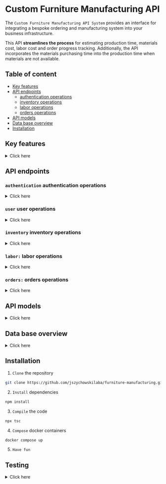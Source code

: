 # Custom Furniture Manufacturing API

The `Custom Furniture Manufacturing API System` provides an interface for integrating a bespoke ordering and manufacturing system into your business infrastructure.

This API **streamlines the process** for estimating production time, materials cost, labor cost and order progress tracking. Additionally, the API incorporates the materials purchasing time into the production time when materials are not available.

## Table of content

- [Key features](#key-features)
- [API endpoints](#api-endpoints)
  - [authentication operations](#authentication-authentication-operations)
  - [inventory operations](#inventory-inventory-operations)
  - [labor operations](#labor-labor-operations)
  - [orders operations](#orders-orders-operations)
- [API models](#api-models)
- [Data base overview](#data-base-overview)
- [Installation](#installation)

## Key features

<details>
  <summary>Click here</summary>

- **Time estimation:** estimates an order production time based into;

- materials purchasing time
- production time for each manufacturing step

- **Cost calculation:** calculates an order cost based in;

  - materials using predefined material costs
  - labor using predefined cost structures

- **Progress tracking:** provide an order status based in:

  - actual manufactured units

- **Order management:**

  - provides information of all or individual orders
  - allows order cancellation or modification

- **Inventory management:**

  - manages inventory of materials and their associated cost and purchasing time
  - automatically adjust inventory when materials are used or reserved for an order
  - automatically adjust inventory when order is updated

- **Manufacturing order placement:** accept and validates custom order placement based on;

  - material availability
  - pre existing labor structures
  - total production time

- **Labor structure management:** manages labor structured cost based on:

  - labor time
  - labor cost
  </details>

## API endpoints

### **`authentication`** authentication operations

<details>
  <summary>Click here</summary>

![](./images/post-colour.png) **`POST`** `/api/v1/auth/login` Login the user.

<details>
  <summary>Click here</summary>

Server side create OAuth 2.0 tokens, stores them in DB and return them.

- **Request**

  ```
  // Example

  // Header
  Content-Type: application/x-www-form-urlencoded

  // Body
  client_id=juan&client_secret=5678910

  ```

- **Responses**

  - 201 OK. Response with a **access_token**, **refresh_token** and **expires_in** (expiration time of access_token in seconds). Tokens must be stored by client.

  ```
  // Example

  // Header
  HTTP/1.1 200 OK
  Content-Type: application/json; charset=utf-8

  // Body
  {
    "access_token": "1ad67c7c-785d-4968-b34d-2d77d5802bbf",
    "refresh_token": "d4917ddd-11bb-404b-ac6d-a3123de3e24c",
    "expires_in": 60
  }
  ```

  - 400 Bad Request. (Missing argument). Response body with a JSON informative message.

  - 404 Not Found. (Invalid credentials). Response body with a JSON informative message.

  - 500 Internal Server Error. Response body with a JSON informative message.

</details>

![](./images/delete-colour.png) **`DELETE`** `/api/v1/auth/logout` Logout the user.

<details>
  <summary>Click here</summary>

Server side delete the OAuth 2.0 tokens from the DB.

- **Request**

  ```
  // Example

  // Header
  authorization: c326b621-167f-4192-9845-b11cc01597fb // Valid token
  ```

- **Responses**

  - 204 No Content. (Successful logout).

  - 400 Bad Request. (Missing authentication token). Response body with a JSON informative message.

  - 401 Unauthorized. (Invalid authentication token). Response body with a JSON informative message.

  - 500 Internal Server Error. Response body with a JSON informative message.

</details>

![](./images/post-colour.png) **`POST`** `/api/v1/auth/refresh-tokens` Refresh the OAuth 2.0 tokens.

<details>
  <summary>Click here</summary>

Server side generates a new token and a new refresh token, update the old ones in the DB side and response with the new tokens.

- **Request**

  ```
  // Example

  // Header
  Content-Type: application/x-www-form-urlencoded

  // Body
  refresh_token=1ea0e31e-2fc8-429b-9038-827f35e42dc3
  ```

- **Responses**

  - 200 OK. Response with a **new token** and a **new refresh token**. Tokens must be stored by client.

  ```
  // Example

  // Header
  HTTP/1.1 200 OK
  Content-Type: application/json; charset=utf-8

  // Body
  {
    "access_token": "add11a75-3dfa-4f76-888e-967a1a1a738a",
    "refresh_token": "51b27992-2043-4233-9dc9-56c31086688d",
    "expires_in": 60
  }
  ```

  - 400 Bad Request. (Missing authentication token). Response body with a JSON informative message.

  - 401 Unauthorized. (Invalid authentication token). Response body with a JSON informative message.

  - 500 Internal Server Error. Response body with a JSON informative message.

</details>

</details>

### **`user`** user operations

<details>
  <summary>Click here</summary>

![](./images/post-colour.png) **`POST`** `/api/v1/user` Create a new user.

<details>
  <summary>Click here</summary>

Server side creates a new user and stores it into data base.

- **Request**

  ```
  // Example

  // Header
  Content-Type: application/json
  Authorization: 214985e1-45d4-4698-8e28-22741ff5a631

  // Body
  {
    "username": "superSystem",
    "email": "bespokeSystems@gmail.com",
    "password": "secret",
    "name": "John",
    "lastName": "Doe",
    "role": "sales"
  }
  ```

- **Responses**

  - 201 Created. The user has been created and stored in DB. Response with resource with out password field.

  ```
  // Example

  // Header
  Content-Type: application/json

  // Body
  {
    "createdAt": "2023-11-02T18:16:52.151Z",
    "updatedAt": "2023-11-02T18:16:52.151Z",
    "username": "superSystem",
    "email": "bespokeSystems@gmail.com",
    "name": "John",
    "lastName": "Doe",
    "role": "sales",
    "hashedPassword": "*",
    "salt": "*"
  }
  ```

  - 401 Unauthorized. (Invalid authentication token). Response body with a JSON informative message.
  - 404 Not Found. (The material does not exist).
  - 500 Internal Server Error. Response body with a JSON informative message.

</details>

![](./images/get-colour.png) **`GET`** `/api/v1/user/{username}` Returns a user by username.

<details>
  <summary>Click here</summary>

Returns a user by username stored in the DB.

- **Responses**

  - 200 OK. Password is not returned.

  ```
  // Example

  // Header
  Content-Type: application/json

  // Body
  {
    "createdAt": "2023-11-02T18:16:52.151Z",
    "updatedAt": "2023-11-02T18:16:52.151Z",
    "username": "superSystem",
    "email": "bespokeSystems@gmail.com",
    "name": "John",
    "lastName": "Doe",
    "role": "sales",
    "hashedPassword": "*",
    "salt": "*"
  }
  ```

  - 400 Bad Request. Response body with a JSON informative message.
  - 401 Unauthorized. (Invalid authentication token). Response body with a JSON informative message.
  - 500 Internal Server Error. Response body with a JSON informative message.

</details>

![](./images/get-colour.png) **`GET`** `/api/v1/user` Returns all users.

<details>
  <summary>Click here</summary>

Returns all users stored in the DB.

- **Responses**

  - 200 OK. Passwords are not returned.

  ```
  // Example

  // Header
  Content-Type: application/json

  // Body
  [
    {
        "username": "admin",
        "email": "admin@system.com",
        "hashedPassword": "*",
        "salt": "*",
        "name": "adminName",
        "lastName": "adminLastName",
        "role": "admin",
        "createdAt": "2023-11-02T17:58:30.812Z",
        "updatedAt": "2023-11-02T17:58:30.812Z"
    },
    {
        "username": "superSystem",
        "email": "bespokeSystems@gmail.com",
        "hashedPassword": "*",
        "salt": "*",
        "name": "John",
        "lastName": "Doe",
        "role": "sales",
        "createdAt": "2023-11-02T18:16:52.151Z",
        "updatedAt": "2023-11-02T18:16:52.151Z"
    }
  ]
  ```

  - 401 Unauthorized. (Invalid authentication token). Response body with a JSON informative message.
  - 500 Internal Server Error. Response body with a JSON informative message.

</details>

![](./images/patch-colour.png) **`PATCH`** `/api/v1/user/{username}` Update a new user.

<details>
  <summary>Click here</summary>

Server side updates a user and stores the changes into data base. Any property from user model can be updated.

- **Request**

  ```
  // Example for updating role and password.

  // Header
  Content-Type: application/json
  Authorization: 214985e1-45d4-4698-8e28-22741ff5a631

  // Body
  {
    "password": "newPassword",
    "role": "admin"
  }

  ```

- **Responses**

  - 200 OK. The user has been updated and changes stored in DB. Response with resource with out password field.

  ```
  // Example

  // Header
  Content-Type: application/json

  // Body
  {
    "username": "superSystem",
    "email": "bespokeSystems@gmail.com",
    "hashedPassword": "*",
    "salt": "*",
    "name": "John",
    "lastName": "Doe",
    "role": "admin",
    "createdAt": "2023-11-02T18:16:52.151Z",
    "updatedAt": "2023-11-02T18:23:41.401Z"
  }
  ```

  - 400 Bad Request. Response body with a JSON informative message.
  - 401 Unauthorized. (Invalid authentication token). Response body with a JSON informative message.
  - 404 Not Found. (The username does not exist).
  - 500 Internal Server Error. Response body with a JSON informative message.

</details>

</details>

### **`inventory`** inventory operations

<details>
  <summary>Click here</summary>

![](./images/get-colour.png) **`GET`** `/v1/inventory` Returns all inventory

<details>
  <summary>Click here</summary>

Returns all inventory stored in DB.

- **Responses**

  - 200 OK

    ```
    // Example

    // Header
    Content-Type: application/json; charset=utf-8

    // Body
    [
      {
        "id": "77870729-e65f-4346-8833-df67a7372840",
        "createdAt": "2023-11-02T18:24:56.999Z",
        "updatedAt": "2023-11-02T18:24:56.999Z",
        "status": "active",
        "internalCode": "w-02",
        "description": "Light ocher reflective wood board of 2 inches wide",
        "stock": "24.00",
        "reservedStock": "0.00",
        "pricePerUnit": "15.00",
        "unit": "m2",
        "purchaseTime": "4.0",
        "internalNotes": "used for tables top",
        "username": "admin"
      },
      {
        "id": "c2d7d0f5-e916-4e88-bee5-365295e70e44",
        "createdAt": "2023-11-02T18:26:41.486Z",
        "updatedAt": "2023-11-02T18:26:41.486Z",
        "status": "active",
        "internalCode": "N-01",
        "description": "Iron 3/8' nail for enforced wood",
        "stock": "1000.00",
        "reservedStock": "0.00",
        "pricePerUnit": "2.00",
        "unit": "kg",
        "purchaseTime": "4.0",
        "internalNotes": "used for making union of different parts",
        "username": "admin"
      }
    ]
    ```

  - 401 Unauthorized. (Invalid authentication token). Response body with a JSON informative message.
  - 500 Internal Server Error. Response body with a JSON informative message.

</details>

![](./images/post-colour.png) **`POST`** `/v1/inventory` Creates a new material

<details>
  <summary>Click here</summary>

Creates a new material and store it in DB.

- **Request**

  ```
  // Example

  // Header
  Content-Type: application/json
  Authorization: 214985e1-45d4-4698-8e28-22741ff5a631

  // Body
  {
    "status": "active",
    "internalCode": "w-02",
    "description": "Light ocher reflective wood board of 2 inches wide",
    "stock": 24,
    "reservedStock": 4,
    "pricePerUnit": 15,
    "unit": "m2",
    "purchaseTime": 4.03,
    "internalNotes": "used for tables top"
  }
  ```

- **Responses**

  - 201 Created. The material has been created and stored in DB.

  ```
  // Example

  // Header
  Content-Type: application/json; charset=utf-8

  // Body
  {
    "createdAt": "2023-11-02T18:24:56.999Z",
    "updatedAt": "2023-11-02T18:24:56.999Z",
    "id": "77870729-e65f-4346-8833-df67a7372840",
    "username": "admin",
    "status": "active",
    "internalCode": "w-02",
    "description": "Light ocher reflective wood board of 2 inches wide",
    "stock": 24,
    "reservedStock": 0,
    "pricePerUnit": 15,
    "unit": "m2",
    "purchaseTime": 4.03,
    "internalNotes": "used for tables top"
  }
  ```

  - 400 Bad Request. Response body with a JSON informative message.
  - 401 Unauthorized. (Invalid authentication token). Response body with a JSON informative message.
  - 409 Conflict. (Internal code already used in another material). Response body with a JSON informative message.
  - 422 Unprocessable entity. Response body with a JSON informative message.
  - 500 Internal Server Error. Response body with a JSON informative message.

</details>

![](./images/get-colour.png) **`GET`** `/v1/inventory/{materialID}` Returns a material by material ID

<details>
  <summary>Click here</summary>

Returns a material by material ID stored in the DB.

- **Responses**

  - 200 OK

    ```
    // Example

    // Header
    Content-Type: application/json; charset=utf-8
    Authorization: 734e744c-2932-4def-a357-ded598302bee

    // Body
    {
      "id": "77870729-e65f-4346-8833-df67a7372840",
      "createdAt": "2023-11-02T18:24:56.999Z",
      "updatedAt": "2023-11-02T18:24:56.999Z",
      "status": "active",
      "internalCode": "w-02",
      "description": "Light ocher reflective wood board of 2 inches wide",
      "stock": "24.00",
      "reservedStock": "0.00",
      "pricePerUnit": "15.00",
      "unit": "m2",
      "purchaseTime": "4.0",
      "internalNotes": "used for tables top",
      "username": "admin"
    }
    ```

  - 404 Not Found. (The material does not exist).
  - 401 Unauthorized. (Invalid authentication token). Response body with a JSON informative message.
  - 500 Internal Server Error. Response body with a JSON informative message.

</details>

![](./images/patch-colour.png) **`PATCH`** `/v1/inventory/{materialID}` Updates a material by material ID

<details>
  <summary>Click here</summary>
  
  Updates a material by material ID and update the DB. Any property of the material model can be updated.

- **Request**

  ```
  // Example

  // Header
  Content-Type: application/json
  Authorization: 9e2240d3-2491-4346-9f4b-d087d15c7149

  // Body
  {
    "pricePerUnit": 2,
    "unit": "lbs"
  }
  ```

- **Responses**

  - 200 OK. (Successful update)

    ```
    // Example

    // Header
    Content-Type: application/json; charset=utf-8

    // Body
    {
      "id": "77870729-e65f-4346-8833-df67a7372840",
      "createdAt": "2023-11-02T18:24:56.999Z",
      "updatedAt": "2023-11-02T18:29:27.233Z",
      "status": "active",
      "internalCode": "w-02",
      "description": "Light ocher reflective wood board of 2 inches wide",
      "stock": "24.00",
      "reservedStock": "0.00",
      "pricePerUnit": "2.00",
      "unit": "lbs",
      "purchaseTime": "4.0",
      "internalNotes": "used for tables top",
      "username": "admin"
    }
    ```

  - 400 Bad Request. Response body with a JSON informative message.
  - 401 Unauthorized. (Invalid authentication token). Response body with a JSON informative message.
  - 404 Not Found. (Material ID not found in DB). Response body with a JSON informative message.
  - 500 Internal Server Error. Response body with a JSON informative message.

</details>

</details>

### **`labor:`** labor operations

<details>
  <summary>Click here</summary>

![](./images/get-colour.png) **`GET`** `/v1/labors` Returns all labors

<details>
  <summary>Click here</summary>

Return all created labors from DB

- **Responses**

  - 200 OK

    ```
    // Example

    // Header
    Content-Type: application/json; charset=utf-8
    Authorization: 734e744c-2932-4def-a357-ded598302bee

    // Body
    [
      {
        "id": "3a7bf5ec-97a8-435d-8dd8-6e913768c7c7",
        "createdAt": "2023-11-02T18:32:34.985Z",
        "updatedAt": "2023-11-02T18:32:34.985Z",
        "status": "active",
        "internalCode": "pol-1",
        "description": "Fine polishing of table top",
        "pricePerUnit": "7.00",
        "timePerUnit": "1500.00",
        "unit": "m2",
        "internalNotes": "Sand paper price included in the price",
        "username": "admin"
      },
      {
        "id": "d7441d8a-7355-4e83-9e47-fe936643fe84",
        "createdAt": "2023-11-02T18:34:28.294Z",
        "updatedAt": "2023-11-02T18:34:28.294Z",
        "status": "active",
        "internalCode": "cut-1",
        "description": "Manual wood cutting with hand saw",
        "pricePerUnit": "10.00",
        "timePerUnit": "600.00",
        "unit": "m",
        "internalNotes": "Includes edge sanding and burr removal",
        "username": "admin"
      }
    ]
    ```

  - 401 Unauthorized. (Invalid authentication token). Response body with a JSON informative message.
  - 500 Internal Server Error. Response body with a JSON informative message.

</details>

![](./images/post-colour.png) **`POST`** `/v1/labors` Creates a new labor

<details>
  <summary>Click here</summary>

Creates a new labor and stores it in DB.

- **Request**

  ```
  // Example

  // Header
  Content-Type: application/json; charset=utf-8
  Authorization: 734e744c-2932-4def-a357-ded598302bee

  // Body
  {
    {
    "status": "active",
    "internalCode": "pol-1",
    "description": "Fine polishing of table top",
    "pricePerUnit": 7,
    "timePerUnit": 1500,
    "unit": "m2",
    "internalNotes": "Sand paper price included in the price"
    }
  }
  ```

- **Responses**

  - 201 Created. The material has been created and stored in DB.

  ```
  // Example

  // Header
  Content-Type: application/json; charset=utf-8

  // Body
  {
    "createdAt": "2023-11-02T18:32:34.985Z",
    "updatedAt": "2023-11-02T18:32:34.985Z",
    "id": "3a7bf5ec-97a8-435d-8dd8-6e913768c7c7",
    "username": "admin",
    "status": "active",
    "internalCode": "pol-1",
    "description": "Fine polishing of table top",
    "pricePerUnit": 7,
    "timePerUnit": 1500,
    "unit": "m2",
    "internalNotes": "Sand paper price included in the price"
  }
  ```

  - 400 Bad Request. Response body with a JSON informative message.
  - 401 Unauthorized. (Invalid authentication token). Response body with a JSON informative message.
  - 409 Conflict. (Internal code already used in another labor). Response body with a JSON informative message.
  - 422 Unprocessable entity. Response body with a JSON informative message.
  - 500 Internal Server Error. Response body with a JSON informative message.

</details>

![](./images/get-colour.png) **`GET`** `/v1/labors/{laborID}` Returns a labor by labor ID

<details>
  <summary>Click here</summary>

Returns a labor stored in the DB by its ID

- **Responses**

  - 200 OK

  ```
  // Example

  // Header
  HTTP 200 OK
  Content-Type: application/json

  // Body
  {
    "id": "d7441d8a-7355-4e83-9e47-fe936643fe84",
    "createdAt": "2023-11-02T18:34:28.294Z",
    "updatedAt": "2023-11-02T18:34:28.294Z",
    "status": "active",
    "internalCode": "cut-1",
    "description": "Manual wood cutting with hand saw",
    "pricePerUnit": "10.00",
    "timePerUnit": "600.00",
    "unit": "m",
    "internalNotes": "Includes edge sanding and burr removal",
    "username": "admin"
  }
  ```

  - 404 Not Found. (The labor does not exist).
  - 401 Unauthorized. (Invalid authentication token). Response body with a JSON informative message.
  - 500 Internal Server Error. Response body with a JSON informative message.

</details>

![](./images/patch-colour.png) **`PATCH`** `/v1/labors/{laborID}` Updates a labor by labor ID

<details>
  <summary>Click here</summary>

Updates labor by its ID and update the DB. Any property of the labor model can be updated.

- **Request**

  ```
  // Example

  // Header
  Content-Type: application/json; charset=utf-8
  Authorization: c326b621-167f-4192-9845-b11cc01597fb

  // Body
  {
    "status": "active",
    "internalCode": "cut-2",
    "pricePerUnit": 6
  }
  ```

- **Responses**

  - 200 OK. (Successful update)

    ```
    // Example

    // Header
    Content-Type: application/json; charset=utf-8

    // Body
    {
      "id": "d7441d8a-7355-4e83-9e47-fe936643fe84",
      "createdAt": "2023-11-02T18:34:28.294Z",
      "updatedAt": "2023-11-02T18:38:21.115Z",
      "status": "active",
      "internalCode": "cut-2",
      "description": "Manual wood cutting with hand saw",
      "pricePerUnit": "6.00",
      "timePerUnit": "600.00",
      "unit": "m",
      "internalNotes": "Includes edge sanding and burr removal",
      "username": "admin"
    }
    ```

  - 400 Bad Request. Response body with a JSON informative message.
  - 401 Unauthorized. (Invalid authentication token). Response body with a JSON informative message.
  - 404 Not Found. (Labor ID not found in DB). Response body with a JSON informative message.
  - 500 Internal Server Error. Response body with a JSON informative message.

</details>

</details>

### **`orders:`** orders operations

<details>
  <summary>Click here</summary>

![](./images/get-colour.png) **`GET`** `/v1/orders` Returns all manufacture orders

<details>
  <summary>Click here</summary>

Return all manufacture orders stored in the DB.

- **Responses**

  - 200 OK

  ```
  // Example

  // Header
  HTTP 200 OK
  Content-Type: application/json

  // Body
  [
    {
      "id": "54c42fec-f0a5-4e39-b9f6-e42e2a3c0222",
      "createdAt": "4/10/2023, 1:55:56 PM",
      "internalCode": "AT-01",
      "description": "antique table",
      "status": "pending",
      "manufactured": 0,
      "price": 450,
      "totalProductionTime": 143,
      "unitsToManufacture": 25,
      "materials": [
        { "id": "4818bf86-d823-447c-8b44-314b9f3c6006", "quantity": 4 },
        { "id": "1e763ff7-c953-4648-8662-535e2666ddb9", "quantity": 8 }
      ],
      "labors": [
        { "id": "58aed305-ca17-4885-8be7-0d66160112b9", "quantity": 1 },
        { "id": "557fa85c-08bf-48dd-a7d5-7d3df895881c", "quantity": 3 }
      ],
      "internalNote": "some special instructions about the order"
    },
    {
      "id": "26cfc6a8-3b4f-462c-bac7-5225e8586797",
      "createdAt": "2/10/2023, 1:23:54 PM",
      "internalCode": "AT-02",
      "description": "antique chair",
      "status": "in production",
      "manufactured": 40,
      "price": 3000,
      "totalProductionTime": 15,
      "unitsToManufacture": 100,
      "materials": [
        { "id": "4818bf86-d823-447c-8b44-314b9f3c6006", "quantity": 4 },
        { "id": "1e763ff7-c953-4648-8662-535e2666ddb9", "quantity": 1450 }
      ],
      "labors": [
        { "id": "58aed305-ca17-4885-8be7-0d66160112b9", "quantity": 1 },
        { "id": "557fa85c-08bf-48dd-a7d5-7d3df895881c", "quantity": 100 }
      ],
      "internalNote": "some special instructions about the order"
    }
  ]
  ```

  - 204 No Content. (Manufacture order list is empty).
  - 401 Unauthorized. (Invalid authentication token). Response body with a JSON informative message.
  - 500 Internal Server Error. Response body with a JSON informative message.

</details>

![](./images/post-colour.png) **`POST`** `/v1/orders` Creates a new manufacture order

<details>
  <summary>Click here</summary>

Creates a new manufacture order and stores it in DB.

- **Request**

  ```
  // Example

  // Header
  Content-Type: application/json; charset=utf-8
  Authorization: c326b621-167f-4192-9845-b11cc01597fb // Valid token

  // Body
  {
    "status": "inProduction",
    "internalCode": "order-1",
    "description": "Basic wood table for client Bob Doe",
    "unitsToManufacture": 1,
    "internalNotes": "See design sent to email @July 23",
    "materials": [{"id": "c2d7d0f5-e916-4e88-bee5-365295e70e44", "quantity": 50}, {"id": "77870729-e65f-4346-8833-df67a7372840", "quantity": 9}],
    "labors": [{"id": "3a7bf5ec-97a8-435d-8dd8-6e913768c7c7", "quantity": 3}, {"id": "d7441d8a-7355-4e83-9e47-fe936643fe84", "quantity": 10}, {"id": "02921b40-a654-44d5-9e21-3a9db98108cb", "quantity": 10},  {"id": "1b2094f2-912b-41fb-ada9-54ffa2632fcb", "quantity": 6}]
  }
  ```

- **Responses**

  - 201 Created. The manufacture order has been created and stored in DB.

  ```
  // Example

  // Header
  Content-Type: application/json; charset=utf-8

  // Body
  {
    "id": "02d6ba43-579f-47a1-b755-da5804d528af",
    "createdAt": "2023-11-02T19:01:21.662Z",
    "updatedAt": "2023-11-02T19:01:21.662Z",
    "status": "inProduction",
    "internalCode": "order-1",
    "description": "Basic wood table for client Bob Doe",
    "manufactured": "0",
    "totalPrice": "255.00",
    "totalProductionTime": "18300.0",
    "unitsToManufacture": "1",
    "internalNotes": "See design sent to email @July 23",
    "username": "admin",
    "materials": [
        {
            "id": "77870729-e65f-4346-8833-df67a7372840",
            "quantity": "9.00"
        },
        {
            "id": "c2d7d0f5-e916-4e88-bee5-365295e70e44",
            "quantity": "50.00"
        }
    ],
    "labors": [
        {
            "id": "02921b40-a654-44d5-9e21-3a9db98108cb",
            "quantity": "10.00"
        },
        {
            "id": "1b2094f2-912b-41fb-ada9-54ffa2632fcb",
            "quantity": "6.00"
        },
        {
            "id": "3a7bf5ec-97a8-435d-8dd8-6e913768c7c7",
            "quantity": "3.00"
        },
        {
            "id": "d7441d8a-7355-4e83-9e47-fe936643fe84",
            "quantity": "10.00"
        }
      ]
    }
  ```

  - 400 Bad Request. Response body with a JSON informative message.
  - 401 Unauthorized. (Invalid authentication token). Response body with a JSON informative message.
  - 409 Conflict. (Internal code already used in another material). Response body with a JSON informative message.
  - 500 Internal Server Error. Response body with a JSON informative message.

</details>

![](./images/get-colour.png) **`GET`** `/v1/orders/{orderID}` Returns a manufacture order by manufacture order ID

<details>
  <summary>Click here</summary>

Return a manufacture order stored in DB by its ID.

- **Responses**

  - 200 OK

    ```
    // Example

    // Header
    Content-Type: application/json; charset=utf-8

    // Body
    {
      "id": "02d6ba43-579f-47a1-b755-da5804d528af",
      "createdAt": "2023-11-02T19:01:21.662Z",
      "updatedAt": "2023-11-02T19:01:21.662Z",
      "status": "inProduction",
      "internalCode": "order-1",
      "description": "Basic wood table for client Bob Doe",
      "manufactured": "0",
      "totalPrice": "255.00",
      "totalProductionTime": "18300.0",
      "unitsToManufacture": "1",
      "internalNotes": "See design sent to email @July 23",
      "username": "admin",
      "materials": [
          {
              "id": "77870729-e65f-4346-8833-df67a7372840",
              "quantity": "9.00"
          },
          {
              "id": "c2d7d0f5-e916-4e88-bee5-365295e70e44",
              "quantity": "50.00"
          }
      ],
      "labors": [
        {
            "id": "02921b40-a654-44d5-9e21-3a9db98108cb",
            "quantity": "10.00"
        },
        {
            "id": "1b2094f2-912b-41fb-ada9-54ffa2632fcb",
            "quantity": "6.00"
        },
        {
            "id": "3a7bf5ec-97a8-435d-8dd8-6e913768c7c7",
            "quantity": "3.00"
        },
        {
            "id": "d7441d8a-7355-4e83-9e47-fe936643fe84",
            "quantity": "10.00"
        }
      ]
    }
    ```

  - 404 No Found. (The manufacture order does not exist).
  - 401 Unauthorized. (Invalid authentication token). Response body with a JSON informative message.
  - 500 Internal Server Error. Response body with a JSON informative message.

</details>

![](./images/patch-colour.png) **`PATCH`** `/v1/orders/{orderID}` Update a manufacture order by manufacture order ID

<details>
  <summary>Click here</summary>

Update a stored manufacture order in the DB. All properties of order model can be updated. When updating a labor or material, the entire list of the labors or materials will be changed by the new one sent.

- **Request**

  ```
  // Example

  // Header
  Content-Type: application/json; charset=utf-8
  Authorization: c326b621-167f-4192-9845-b11cc01597fb // Valid token

  // Body
  {
    "unitsToManufacture": 1,
    "labors": [{"id": "3a7bf5ec-97a8-435d-8dd8-6e913768c7c7", "quantity": 25}]
  }
  ```

- **Responses**

  - 200 Ok. (Successful update).

    ```
    // Example

    // Header
    Content-Type: application/json; charset=utf-8

    // Body
    {
      "id": "02d6ba43-579f-47a1-b755-da5804d528af",
      "createdAt": "2023-11-02T19:01:21.662Z",
      "updatedAt": "2023-11-02T19:16:55.332Z",
      "status": "inProduction",
      "internalCode": "order-1",
      "description": "Basic wood table for client Bob Doe",
      "manufactured": "0",
      "totalPrice": "293.00",
      "totalProductionTime": "37500.0",
      "unitsToManufacture": "1",
      "internalNotes": "See design sent to email @July 23",
      "username": "admin",
      "materials": [
          {
              "id": "77870729-e65f-4346-8833-df67a7372840",
              "quantity": "9.00"
          },
          {
              "id": "c2d7d0f5-e916-4e88-bee5-365295e70e44",
              "quantity": "50.00"
          }
      ],
      "labors": [
          {
              "id": "3a7bf5ec-97a8-435d-8dd8-6e913768c7c7",
              "quantity": "25.00"
          }
      ]
    }
    ```

  - 400 Bad Request. Response body with a JSON informative message.
  - 401 Unauthorized. (Invalid authentication token). Response body with a JSON informative message.
  - 404 Not Found. (Manufacture order ID not found in DB). Response body with a JSON informative message.
  - 409 Conflict. (Internal code already used). Response body with a JSON informative message.
  - 500 Internal Server Error. Response body with a JSON informative message.

</details>

![](./images/post-colour.png) **`POST`** `/v1/orders/{orderID}/manufactureOrder` Produce a quantity of an manufacture order

<details>
  <summary>Click here</summary>

Manufacture a sent quantity of the manufacture order and update the materials stock and reserved stock.

- **Request**

  ```
  // Example

  // Header
  Content-Type: application/json; charset=utf-8

  // Body
  {
    "quantity": "2"
  }
  ```

- **Responses**
  - 200 OK. (Successful production)
  - 401 Unauthorized. (Invalid authentication token). Response body with a JSON informative message.
  - 403 Forbidden. Exceeding quantity to manufacture.
  - 404 Not Found. (Manufacture order ID not found in DB). Response body with a JSON informative message.
  - 500 Internal Server Error. Response body with a JSON informative message.

</details>

</details>

## API models

<details>
  <summary>Click here</summary>
  
### User

- Example

```
{
  "username": "superSystem",
  "email": "bespokeSystems@gmail.com",
  "password": "secret",
  "name": "John",
  "lastName": "Doe",
  "role": "sales" | "admin" | "productionManager" | "inventoryAdministrator" | "inactive"
}
```

### Material

- Example

```
{
  "status": "active" | "inactive",
  "internalCode": "N-01",
  "description": "Iron 3/8'' nail for enforced wood",
  "stock": 1000,
  "reservedStock": 0,
  "pricePerUnit": 2,
  "unit": "kg",
  "purchaseTime": 4.03,
  "internalNotes": "used for making union of different parts"
}
```

### Labor

- Example

```
{
  "status": "active" | "inactive",
  "internalCode": "cut-1",
  "description": "Cutting board for hardwood table top",
  "pricePerUnit": 1,
  "timePerUnit": 300,
  "unit": "m",
  "internalNotes": "Maximum saw speed: 3"
}
```

### Order

- Example

```
{
  "status": "inProduction",
  "internalCode": "order-1",
  "description": "Basic wood table for client Bob Doe",
  "unitsToManufacture": "1",
  "internalNotes": "See design sent to email @July 23",
  "materials": [
    { "id": "c2d7d0f5-e916-4e88-bee5-365295e70e44", "quantity": "50" },
    { "id": "77870729-e65f-4346-8833-df67a7372840", "quantity": "9" },
  ],
  labors: [
    { "id": "3a7bf5ec-97a8-435d-8dd8-6e913768c7c7", "quantity": "3" },
    { "id": "d7441d8a-7355-4e83-9e47-fe936643fe84", "quantity": "10" },
    { "id": "02921b40-a654-44d5-9e21-3a9db98108cb", "quantity": "10" },
    { "id": "1b2094f2-912b-41fb-ada9-54ffa2632fcb", "quantity": "6" },
  ],
};
```

</details>

## Data base overview

<details>
  <summary>Click here</summary>

# Data base architecture

## Brief explanation

### user

Table that contains user information.

- **username**: used for user identification

  `{ type: 'string', maxLength: 16 }`

- **email**: the user email address

  `{ type: 'string', maxLength: 50 }`

- **password**: the user password

  `{ type: 'string', minLength: 5, maxLength: 32 }`

- **createdAt:**: creation date of the resource

  `{ type: Date, format:  ISO 8601 }`

- **updatedAt:** update date of the resource

  `{ type: Date, format:  ISO 8601 }`

- **name**: the user name

  `{ type: 'string', maxLength: 45 }`

- **lastName**

  `{ type: 'string', maxLength: 45 }`

- **role**: the user can have one of the following roles. All roles can get all of the information.

  `{ type: 'string', enum: ['inactive', 'sales', 'inventoryManager', 'productionManager', 'admin'] }`

  - **inactive**:
  - **sales**: can create manufacture Orders
  - **inventoryAdministrator**: can create and edit materials
  - **productionManager**: can create and edit labors, can produce orders, can edit orders
  - **admin**: can perform all actions and create users.

### labor

Table that contains information about labors.

- **createdAt:**: creation date of the resource

  `{ type: Date, format:  ISO 8601 }`

- **updatedAt:** update date of the resource

  `{ type: Date, format:  ISO 8601 }`

- **status:**

  `{ type: 'string', enum: ['active', 'inactive'] }`

  - **active**: labor still in use and can be used
  - **inactive**: labor is not in use and can not be used in new manufacture orders.

- **internalCode:** identification code for the company, it is not stored as primary key so it can be modified.

  `{ type: 'string', maxLength: 255 }`

- **description**: description of the labor.

  `{ type: 'string',  maxLength: 255 }`

- **pricePerUnit:** price in euros per unit of labor.

  `{ type: 'number', minimum: 0, maximum: 9999999,99 }`

- **timePerUnit:** time in minutes to perform a unit of labor.

  `{ type: 'number', minimum: 0, maximum: 9999999,99 }`

- **unit:** the unit of labor. Example: "per square meter", "per unit", "per hole", "per nailed nail", "kg", "m".

  `{ type: 'string',  maxLength: 255 }`

- **internalNotes**: some internal note that can be used to give more information to the labor.

  `{ type: 'string',  maxLength: 255 }`

- **username:** user that created the resource.

  `{ type: 'string', maxLength: 16 }`

### order

Table that contains information about production order.

- **createdAt:**: creation date of the resource

  `{ type: Date, format:  ISO 8601 }`

- **updatedAt:** update date of the resource

  `{ type: Date, format:  ISO 8601 }`

- **internalCode:** identification code for the company, it is not stored as primary key so it can be modified.

  `{ type: 'string',  maxLength: 255 }`

- **internalNotes**: some internal note that can be used to give more information to the labor.

  `{ type: 'string',  maxLength: 255 }`

- **description**: description of the labor.

  `{ type: 'string',  maxLength: 255 }`

- **status:**

  `{ type: 'string', enum: ['pending', 'inProduction', 'finished'] }`

  - pending: waiting for costumer approval
  - in production: order is in production
  - finished: order has been finished
  - canceled: order has been canceled or deleted.

- **manufactured:** quantity already produced. When a unit is manufactured, the stock of the materials get updated.

  `{ type: 'number', minimum: 0, maximum: 9999999,99 }`

- **totalPrice:** total price of the order in euros.

  `{ type: 'number', minimum: 0, maximum: 9999999,99 }`

  - Calculated as:

    `[ sum(quantity_labor_i * price_labor_i) + sum(quantity_material_i * price_material_i) ] * unitsToManufacture`

- **totalProductionTime:** production time to complete the order in minutes.

  `{ type: 'number', minimum: 0, maximum: 9999999,99 }`

  - Calculated as:

    `[ sum(quantity_labor_i * time_labor_i) + sum(quantity_material_i * time_material_i) ] * unitsToManufacture`

- **unitsToManufacture:** total quantity to manufacture.

  `{ type: 'number', minimum: 0, maximum: 9999999 }`

- **username:** user that created the resource.

  `{ type: 'string', maxLength: 16 }`

### material

Table that contains information about the materials.

- **createdAt:**: creation date of the resource

  `{ type: Date, format:  ISO 8601 }`

- **updatedAt:** update date of the resource

  `{ type: Date, format:  ISO 8601 }`

- **status:**

  `{ type: 'string', enum: ['active', 'inactive'] }`

  - **active**: labor still in use and can be used
  - **inactive**: labor is not in use and can not be used in new manufacture orders.

- **internalCode:** identification code for the company, it is not stored as primary key so it can be modified.

  `{ type: 'string', maxLength: 255 }`

- **description**: description of the labor.
  `{ type: 'string',  maxLength: 255 }`

- **pricePerUnit:** price in euros per unit of labor.

  `{ type: 'number', minimum: 0, maximum: 9999999,99 }`

- **stock**: available quantity of the material.

  `{ type: 'number', minimum: 0, maximum: 9999999,99 }`

- **reservedStock**: planed material to be used in production orders. When a production order is created, stock corresponding quantity of a material will decrease and reserved_stock will increase by the same quantity. When a furniture is manufactured, the corresponding quantity of material will be taken from reserved_Stock.

  `{ type: 'number', minimum: 0, maximum: 9999999,99 }`

- **unit:** the unit of material. Example: "meters", "kilograms", "pounds".

  `{ type: 'string',  maxLength: 255 }`

- **purchaseTime:** necessary time in minutes for having the material available when it runs out of stock.

  `{ type: 'number', minimum: 0, maximum: 999,9 }`

- **internalNotes**: some internal note that can be used to give more information to the labor.

  `{ type: 'string',  maxLength: 255 }`

- **username:** user that created the resource.

  `{ type: 'string',  maxLength: 16 }`

### orderHasLabor

Table that contains all the labors present in a manufacture order.

- **createdAt:**: creation date of the resource

  `{ type: Date, format:  ISO 8601 }`

- **updatedAt:** update date of the resource

  `{ type: Date, format:  ISO 8601 }`

- **orderId**: the production order id

  `{ type: string, format:  length: 32 }`

- **laborId**: the labor id present in the manufacture order

  `{ type: string, format:  length: 32 }`

- **quantity**: the quantity of the labor.

  `{ type: 'number', minimum: 0, maximum: 9999999,99 }`

### orderHasMaterial

Table that contains all the materials present in a manufacture order.

- **createdAt:**: creation date of the resource

  `{ type: Date, format:  ISO 8601 }`

- **updatedAt:** update date of the resource

  `{ type: Date, format:  ISO 8601 }`

- **orderId**: the production order id

  `{ type: string, format:  length: 32 }`

- **materialId**: the material id present in the manufacture
  order

  `{ type: string, format:  length: 32 }`

- **quantity**: the material quantity.

  `{ type: 'number', minimum: 0, maximum: 9999999,99 }`

## Relationship between tables

### user -> labor

An user can create many labors, each labor contains the user_id that created the labor.

### user -> order

An user can create many orders, each order contains the user_id that created the order.

### user -> material

An user can create many materials, each material contains the user_id that created the material.

### order -> orderHasLabor <- labor

An order can contain many labors, and a labor can be in many orders, the table order_has_labor allows to create the relationship many to many.

### order -> orderHasMaterial <- material

An order can contain many materials, and a material can be in many orders, the table order_has_material allows to create the relationship many to many.

## EER diagram

![](./images/EER_diagram.png)

</details>

## Installation

1. `Clone` the repository

```bash
git clone https://github.com/jszychowskilaba/furniture-manufacturing.git
```

2. `Install` dependencies

```bash
npm install
```

3. `Compile` the code

```bash
npx tsc
```

4. `Compose` docker containers

```bash
docker compose up
```

5. `Have fun`

## Testing

<details>
  <summary>Click here</summary>
  
1. `Clone` the repository

```bash
git clone https://github.com/jszychowskilaba/furniture-manufacturing.git
```

2. `Install` dependencies

```bash
npm install
```

3. `Compile` the code

```bash
npx tsc
```

4. `Compose` docker containers

```bash
docker compose -f docker-compose.test.yml up
```

5. `Wait for the results 🤞`

The app will not be executed after finishing the test. The only purpose of this compose is to have a isolated data base for testing and to test both, compiled JavaScript and written TypeScript in order to check that production code and dev code are in condition for further improve.

</details>
